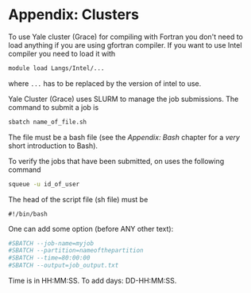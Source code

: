 # Appendix: Clusters

To use Yale cluster (Grace) for compiling with Fortran you don't need to load anything if you are using gfortran compiler. If you want to use Intel compiler you need to load it with

```bash
module load Langs/Intel/...
```

where `...` has to be replaced by the version of intel to use.

Yale Cluster (Grace) uses SLURM to manage the job submissions. The command to submit a job is

```bash
sbatch name_of_file.sh
```

The file must be a bash file (see the _Appendix: Bash_ chapter for a _very_ short introduction to Bash).

To verify the jobs that have been submitted, on uses the following command

```bash
squeue -u id_of_user
```

The head of the script file (sh file) must be

`#!/bin/bash`

One can add some option (before ANY other text):

```bash
#SBATCH --job-name=myjob
#SBATCH --partition=nameofthepartition
#SBATCH --time=80:00:00
#SBATCH --output=job_output.txt
```

Time is in HH:MM:SS. To add days: DD-HH:MM:SS.
